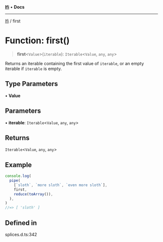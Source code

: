 [**lfi**](../readme.md) • **Docs**

***

[lfi](../globals.md) / first

# Function: first()

> **first**\<`Value`\>(`iterable`): `Iterable`\<`Value`, `any`, `any`\>

Returns an iterable containing the first value of `iterable`, or an empty
iterable if `iterable` is empty.

## Type Parameters

• **Value**

## Parameters

• **iterable**: `Iterable`\<`Value`, `any`, `any`\>

## Returns

`Iterable`\<`Value`, `any`, `any`\>

## Example

```js
console.log(
  pipe(
    [`sloth`, `more sloth`, `even more sloth`],
    first,
    reduce(toArray()),
  ),
)
//=> [ 'sloth' ]
```

## Defined in

splices.d.ts:342
